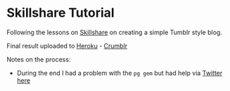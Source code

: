 # Skillshare Tutorial

Following the lessons on [Skillshare](http://skl.sh/1owmiDG) on creating a simple Tumblr style blog.

Final result uploaded to [Heroku](http://heroku.com/) - [Crumblr](https://enigmatic-shelf-1383.herokuapp.com/)

Notes on the process:

- During the end I had a problem with the `pg gem` but had help via [Twitter](http://twitter.com/sulcalibur) [here](https://twitter.com/Sulcalibur/status/594090534282665984)